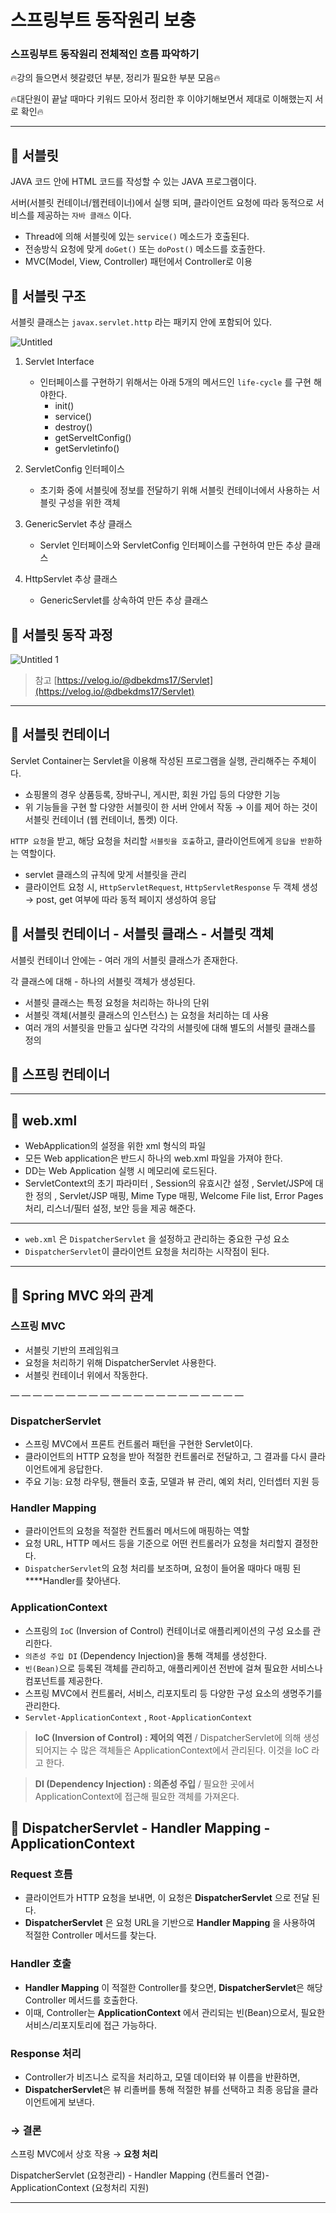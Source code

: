 # 스프링부트 동작원리 보충


### 스프링부트 동작원리 전체적인 흐름 파악하기

🔥강의 들으면서 헷갈렸던 부분, 정리가 필요한 부분 모음🔥

🔥대단원이 끝날 때마다 키워드 모아서 정리한 후 이야기해보면서 제대로 이해했는지 서로 확인🔥

---

## **🔹 서블릿**

JAVA 코드 안에 HTML 코드를 작성할 수 있는 JAVA 프로그램이다.

서버(서블릿 컨테이너/웹컨테이너)에서 실행 되며, 클라이언트 요청에 따라 동적으로 서비스를 제공하는
`자바 클래스` 이다.

- Thread에 의해 서블릿에 있는 `service()` 메소드가 호출된다.
- 전송방식 요청에 맞게 `doGet()` 또는 `doPost()` 메소드를 호출한다.
- MVC(Model, View, Controller) 패턴에서 Controller로 이용

## **🔹** 서블릿 구조

서블릿 클래스는 `javax.servlet.http` 라는 패키지 안에 포함되어 있다.

![Untitled](https://github.com/user-attachments/assets/5e8ae426-4ca4-4285-88ae-30b63b4332c2)

1. Servlet Interface
    - 인터페이스를 구현하기 위해서는 아래 5개의 메서드인 `life-cycle` 를 구현 해야한다.
        - init()
        - service()
        - destroy()
        - getServeltConfig()
        - getServletinfo()

1. ServletConfig 인터페이스
    - 초기화 중에 서블릿에 정보를 전달하기 위해 서블릿 컨테이너에서 사용하는 서블릿 구성을 위한 객체

1. GenericServlet 추상 클래스
    - Servlet 인터페이스와 ServletConfig 인터페이스를 구현하여 만든 추상 클래스

1. HttpServlet 추상 클래스
    - GenericServlet를 상속하여 만든 추상 클래스

## **🔹** 서블릿 동작 과정

![Untitled 1](https://github.com/user-attachments/assets/51f682c0-818f-4135-96d5-4cb0900a5bbc)

> 참고
> [https://velog.io/@dbekdms17/Servlet](https://velog.io/@dbekdms17/Servlet)

---

## **🔹 서블릿 컨테이너**

Servlet Container는 Servlet을 이용해 작성된 프로그램을 실행, 관리해주는 주체이다.

- 쇼핑몰의 경우 상품등록, 장바구니, 게시판, 회원 가입 등의 다양한 기능
- 위 기능들을 구현 할 다양한 서블릿이 한 서버 안에서 작동
→ 이를 제어 하는 것이 서블릿 컨테이너 (웹 컨테이너, 톰켓) 이다.

`HTTP 요청`을 받고, 해당 요청을 처리할 `서블릿을 호출`하고, 클라이언트에게 `응답을 반환`하는 역할이다. 

- servlet 클래스의 규칙에 맞게 서블릿을 관리
- 클라이언트 요청 시, `HttpServletRequest`, `HttpServletResponse` 두 객체 생성 
→ post, get 여부에 따라 동적 페이지 생성하여 응답

## **🔹 서블릿 컨테이너 - 서블릿 클래스 - 서블릿 객체**

서블릿 컨테이너 안에는 - 여러 개의 서블릿 클래스가 존재한다. 

각 클래스에 대해 - 하나의 서블릿 객체가 생성된다.

- 서블릿 클래스는 특정 요청을 처리하는 하나의 단위
- 서블릿 객체(서블릿 클래스의 인스턴스) 는 요청을 처리하는 데 사용
- 여러 개의 서블릿을 만들고 싶다면 각각의 서블릿에 대해 별도의 서블릿 클래스를 정의

## **🔹 스프링 컨테이너**

---

## **🔹 web.xml**

- WebApplication의 설정을 위한 xml 형식의 파일
- 모든 Web application은 반드시 하나의 web.xml 파일을 가져야 한다.
- DD는 Web Application 실행 시 메모리에 로드된다.
- ServletContext의 초기 파라미터 , Session의 유효시간 설정 , Servlet/JSP에 대한 정의 , Servlet/JSP 매핑, Mime Type 매핑, Welcome File list, Error Pages 처리, 리스너/필터 설정, 보안 등을 제공 해준다.

---         

- `web.xml` 은 `DispatcherServlet` 을 설정하고 관리하는 중요한 구성 요소
- `DispatcherServlet`이 클라이언트 요청을 처리하는 시작점이 된다.

---

## **🔹 Spring MVC 와의 관계**

### **스프링 MVC**

- 서블릿 기반의 프레임워크
- 요청을 처리하기 위해 DispatcherServlet 사용한다.
- 서블릿 컨테이너 위에서 작동한다.

— — — — — — — — — — — — — — — — — — — — —

### **DispatcherServlet**

- 스프링 MVC에서 프론트 컨트롤러 패턴을 구현한 Servlet이다.
- 클라이언트의 HTTP 요청을 받아 적절한 컨트롤러로 전달하고, 그 결과를 다시 클라이언트에게 응답한다.
- 주요 기능: 요청 라우팅, 핸들러 호출, 모델과 뷰 관리, 예외 처리, 인터셉터 지원 등

### **Handler Mapping**

- 클라이언트의 요청을 적절한 컨트롤러 메서드에 매핑하는 역할
- 요청 URL, HTTP 메서드 등을 기준으로 어떤 컨트롤러가 요청을 처리할지 결정한다.
- `DispatcherServlet`의 요청 처리를 보조하며, 요청이 들어올 때마다 매핑 된 ****Handler를 찾아낸다.

### **ApplicationContext**

- 스프링의 `IoC` (Inversion of Control) 컨테이너로 애플리케이션의 구성 요소를 관리한다.
- `의존성 주입 DI` (Dependency Injection)을 통해 객체를 생성한다.
- `빈(Bean)`으로 등록된 객체를 관리하고, 애플리케이션 전반에 걸쳐 필요한 서비스나 컴포넌트를 제공한다.
- 스프링 MVC에서 컨트롤러, 서비스, 리포지토리 등 다양한 구성 요소의 생명주기를 관리한다.
- `Servlet-ApplicationContext` , `Root-ApplicationContext`

> **IoC (Inversion of Control) : 제어의 역전**  /
DispatcherServlet에 의해 생성되어지는 수 많은 객체들은 ApplicationContext에서 관리된다. 
이것을 IoC 라고 한다.
> 

> **DI (Dependency Injection) : 의존성 주입** /
필요한 곳에서 ApplicationContext에 접근해 필요한 객체를 가져온다.
> 

## **🔹 DispatcherServlet - Handler Mapping - ApplicationContext**

### **Request 흐름**

- 클라이언트가 HTTP 요청을 보내면, 이 요청은 **DispatcherServlet** 으로 전달 된다.
- **DispatcherServlet** 은 요청 URL을 기반으로 **Handler Mapping** 을 사용하여 적절한 Controller 메서드를 찾는다.

### Handler 호출

- **Handler Mapping** 이 적절한 Controller를 찾으면, **DispatcherServlet**은 해당 Controller 메서드를 호출한다.
- 이때, Controller는 **ApplicationContext** 에서 관리되는 빈(Bean)으로서, 필요한 서비스/리포지토리에 접근 가능하다.

### Response 처리

- Controller가 비즈니스 로직을 처리하고, 모델 데이터와 뷰 이름을 반환하면,
- **DispatcherServlet**은 뷰 리졸버를 통해 적절한 뷰를 선택하고 최종 응답을 클라이언트에게 보낸다.

### → 결론

스프링 MVC에서 상호 작용 → **요청 처리**

DispatcherServlet (요청관리) - Handler Mapping (컨트롤러 연결)- ApplicationContext  (요청처리 지원)

---
